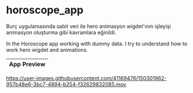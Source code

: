 # horoscope_app

Burç uygulamasında sabit veri ile hero animasyon wigdet'ının işleyişi animasyon oluşturma gibi kavramlara eğinildi. 

In the Horoscope app working with dummy data. I try to understand how to work hero wigdet and animations. 

|              App Preview             |
| :----------------------------------: |

https://user-images.githubusercontent.com/41169476/150301962-957b48e6-3bc7-4894-b254-f32629832085.mov
